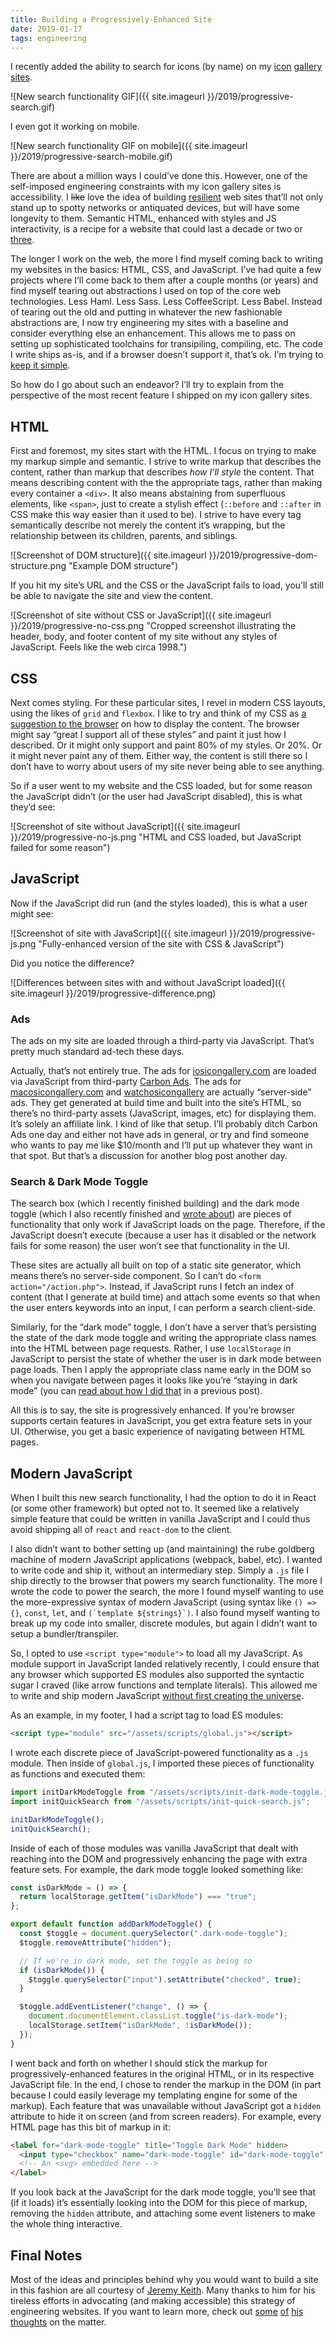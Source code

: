 ```yaml
---
title: Building a Progressively-Enhanced Site
date: 2019-01-17
tags: engineering
---
```


I recently added the ability to search for icons (by name) on my [icon](https://www.iosicongallery.com) [gallery](https://www.macosicongallery.com) [sites](https://www.watchosicongallery.com).

![New search functionality GIF]({{ site.imageurl }}/2019/progressive-search.gif)

I even got it working on mobile.

![New search functionality GIF on mobile]({{ site.imageurl }}/2019/progressive-search-mobile.gif)

There are about a million ways I could’ve done this. However, one of the self-imposed engineering constraints with my icon gallery sites is accessibility. I ~~like~~ love the idea of building [resilient](https://resilientwebdesign.com/) web sites that’ll not only stand up to spotty networks or antiquated devices, but will have some longevity to them. Semantic HTML, enhanced with styles and JS interactivity, is a recipe for a website that could last a decade or two or [three](http://info.cern.ch/hypertext/WWW/TheProject.html).

The longer I work on the web, the more I find myself coming back to writing my websites in the basics: HTML, CSS, and JavaScript. I’ve had quite a few projects where I’ll come back to them after a couple months (or years) and find myself tearing out abstractions I used on top of the core web technologies. Less Haml. Less Sass. Less CoffeeScript. Less Babel. Instead of tearing out the old and putting in whatever the new fashionable abstractions are, I now try engineering my sites with a baseline and consider everything else an enhancement. This allows me to pass on setting up sophisticated toolchains for transipiling, compiling, etc. The code I write ships as-is, and if a browser doesn’t support it, that’s ok. I’m trying to [keep it simple](https://principles.adactio.com).

So how do I go about such an endeavor? I’ll try to explain from the perspective of the most recent feature I shipped on my icon gallery sites.

## HTML

First and foremost, my sites start with the HTML. I focus on trying to make my markup simple and semantic. I strive to write markup that describes the content, rather than markup that describes _how I’ll style_ the content. That means describing content with the the appropriate tags, rather than making every container a `<div>`. It also means abstaining from superfluous elements, like `<span>`, just to create a stylish effect (`::before` and `::after` in CSS make this way easier than it used to be). I strive to have every tag semantically describe not merely the content it’s wrapping, but the relationship between its children, parents, and siblings.

![Screenshot of DOM structure]({{ site.imageurl }}/2019/progressive-dom-structure.png "Example DOM structure")

If you hit my site’s URL and the CSS or the JavaScript fails to load, you’ll still be able to navigate the site and view the content.

![Screenshot of site without CSS or JavaScript]({{ site.imageurl }}/2019/progressive-no-css.png "Cropped screenshot illustrating the header, body, and footer content of my site without any styles of JavaScript. Feels like the web circa 1998.")

## CSS

Next comes styling. For these particular sites, I revel in modern CSS layouts, using the likes of `grid` and `flexbox`. I like to try and think of my CSS as [a suggestion to the browser](https://adactio.com/journal/7653) on how to display the content. The browser might say “great I support all of these styles” and paint it just how I described. Or it might only support and paint 80% of my styles. Or 20%. Or it might never paint any of them. Either way, the content is still there so I don’t have to worry about users of my site never being able to see anything.

So if a user went to my website and the CSS loaded, but for some reason the JavaScript didn’t (or the user had JavaScript disabled), this is what they’d see:

![Screenshot of site without JavaScript]({{ site.imageurl }}/2019/progressive-no-js.png "HTML and CSS loaded, but JavaScript failed for some reason")

## JavaScript

Now if the JavaScript did run (and the styles loaded), this is what a user might see:

![Screenshot of site with JavaScript]({{ site.imageurl }}/2019/progressive-js.png "Fully-enhanced version of the site with CSS & JavaScript")

Did you notice the difference?

![Differences between sites with and without JavaScript loaded]({{ site.imageurl }}/2019/progressive-difference.png)

### Ads

The ads on my site are loaded through a third-party via JavaScript. That’s pretty much standard ad-tech these days.

Actually, that’s not entirely true. The ads for [iosicongallery.com](https://www.iosicongallery.com) are loaded via JavaScript from third-party [Carbon Ads](https://www.carbonads.net/). The ads for [macosicongallery.com](https://www.macosicongallery.com) and [watchosicongallery](https://www.watchosicongallery.com) are actually “server-side” ads. They get generated at build time and built into the site’s HTML, so there’s no third-party assets (JavaScript, images, etc) for displaying them. It’s solely an affiliate link. I kind of like that setup. I’ll probably ditch Carbon Ads one day and either not have ads in general, or try and find someone who wants to pay me like \$10/month and I’ll put up whatever they want in that spot. But that’s a discussion for another blog post another day.

### Search & Dark Mode Toggle

The search box (which I recently finished building) and the dark mode toggle (which I also recently finished and [wrote about](https://blog.jim-nielsen.com/2018/icon-galleries-dark-mode/)) are pieces of functionality that only work if JavaScript loads on the page. Therefore, if the JavaScript doesn’t execute (because a user has it disabled or the network fails for some reason) the user won’t see that functionality in the UI.

These sites are actually all built on top of a static site generator, which means there’s no server-side component. So I can’t do `<form action="/action.php">`. Instead, if JavaScript runs I fetch an index of content (that I generate at build time) and attach some events so that when the user enters keywords into an input, I can perform a search client-side.

Similarly, for the “dark mode” toggle, I don’t have a server that’s persisting the state of the dark mode toggle and writing the appropriate class names into the HTML between page requests. Rather, I use `localStorage` in JavaScript to persist the state of whether the user is in dark mode between page loads. Then I apply the appropriate class name early in the DOM so when you navigate between pages it looks like you’re “staying in dark mode” (you can [read about how I did that](https://blog.jim-nielsen.com/2018/icon-galleries-dark-mode/) in a previous post).

All this is to say, the site is progressively enhanced. If you’re browser supports certain features in JavaScript, you get extra feature sets in your UI. Otherwise, you get a basic experience of navigating between HTML pages.

## Modern JavaScript

When I built this new search functionality, I had the option to do it in React (or some other framework) but opted not to. It seemed like a relatively simple feature that could be written in vanilla JavaScript and I could thus avoid shipping all of `react` and `react-dom` to the client.

I also didn’t want to bother setting up (and maintaining) the rube goldberg machine of modern JavaScript applications (webpack, babel, etc). I wanted to write code and ship it, without an intermediary step. Simply a `.js` file I ship directly to the browser that powers my search functionality. The more I wrote the code to power the search, the more I found myself wanting to use the more-expressive syntax of modern JavaScript (using syntax like `() => {}`, `const`, `let`, and `` (`template ${strings}`) ``. I also found myself wanting to break up my code into smaller, discrete modules, but again I didn’t want to setup a bundler/transpiler.

So, I opted to use `<script type="module">` to load all my JavaScript. As module support in JavaScript landed relatively recently, I could ensure that any browser which supported ES modules also supported the syntactic sugar I craved (like arrow functions and template literals). This allowed me to write and ship modern JavaScript [without first creating the universe](https://postlight.com/trackchanges/if-you-wish-to-write-javascript-from-scratch-you-must-first-create-the-universe).

As an example, in my footer, I had a script tag to load ES modules:

```html
<script type="module" src="/assets/scripts/global.js"></script>
```

I wrote each discrete piece of JavaScript-powered functionality as a `.js` module. Then inside of `global.js`, I imported these pieces of functionality as functions and executed them:

```js
import initDarkModeToggle from "/assets/scripts/init-dark-mode-toggle.js";
import initQuickSearch from "/assets/scripts/init-quick-search.js";

initDarkModeToggle();
initQuickSearch();
```

Inside of each of those modules was vanilla JavaScript that dealt with reaching into the DOM and progressively enhancing the page with extra feature sets. For example, the dark mode toggle looked something like:

```js
const isDarkMode = () => {
  return localStorage.getItem("isDarkMode") === "true";
};

export default function addDarkModeToggle() {
  const $toggle = document.querySelector(".dark-mode-toggle");
  $toggle.removeAttribute("hidden");

  // If we're in dark mode, set the toggle as being so
  if (isDarkMode()) {
    $toggle.querySelector("input").setAttribute("checked", true);
  }

  $toggle.addEventListener("change", () => {
    document.documentElement.classList.toggle("is-dark-mode");
    localStorage.setItem("isDarkMode", !isDarkMode());
  });
}
```

I went back and forth on whether I should stick the markup for progressively-enhanced features in the original HTML, or in its respective JavaScript file. In the end, I chose to render the markup in the DOM (in part because I could easily leverage my templating engine for some of the markup). Each feature that was unavailable without JavaScript got a `hidden` attribute to hide it on screen (and from screen readers). For example, every HTML page has this bit of markup in it:

```html
<label for="dark-mode-toggle" title="Toggle Dark Mode" hidden>
  <input type="checkbox" name="dark-mode-toggle" id="dark-mode-toggle" />
  <!-- An <svg> embedded here -->
</label>
```

If you look back at the JavaScript for the dark mode toggle, you’ll see that (if it loads) it’s essentially looking into the DOM for this piece of markup, removing the `hidden` attribute, and attaching some event listeners to make the whole thing interactive.

## Final Notes

Most of the ideas and principles behind why you would want to build a site in this fashion are all courtesy of [Jeremy Keith](https://adactio.com). Many thanks to him for his tireless efforts in advocating (and making accessible) this strategy of engineering websites. If you want to learn more, check out [some](https://adactio.com/articles/12839) [of](https://adactio.com/articles/11481) [his](https://adactio.com/articles/9465) [thoughts](https://adactio.com/articles/9004) on the matter.
